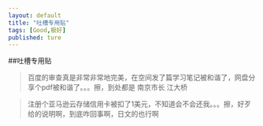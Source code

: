 ```yaml
---
layout: default
title: "吐槽专用贴"
tags: [Good,极好]
published: ture
---
```



##吐槽专用贴

> 百度的审查真是非常非常地完美，在空间发了篇学习笔记被和谐了，网盘分享个pdf被和谐了。。。擦，到处都是 南京市长 江大桥

> 注册个亚马逊云存储信用卡被扣了1美元，不知道会不会还我。。。擦，好歹给的说明啊，到底咋回事啊，日文的也行啊